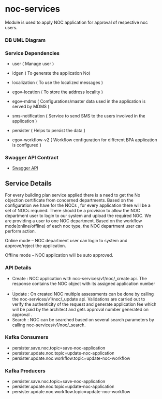 
# noc-services

Module is used to apply NOC application for approval of respective noc users.


### DB UML Diagram



### Service Dependencies

- user  ( Manage user )

- idgen ( To generate the application No)

- localization ( To use the localized messages )

- egov-location ( To store the address locality )

- egov-mdms ( Configurations/master data used in the application is served by MDMS )

- sms-notification ( Service to send SMS to the users involved in the application )

- persister ( Helps to persist the data  )

- egov-workflow-v2 ( Workflow configuration for different BPA application is configured )

### Swagger API Contract

 - [Swagger API](https://github.com/egovernments/municipal-services/blob/Noc-Contract/docs/noc/noc-v-1.0.0.yaml)


## Service Details

For every building plan service applied there is a need to get the No objection certificate from concerned departments. Based on the  configuration we have for the NOCs , for every application there will be a set of NOCs required. There should be a provision to allow the NOC department user to login to our system and upload the required NOC. We are providing a user to one NOC department. Based on the workflow mode(online/offline) of each noc type, the NOC department user can perform action. 

Online mode – NOC department user can login to system and approve/reject the application.

Offline mode – NOC application will be auto approved.

### API Details
- Create : NOC application with noc-services/v1/noc/_create api.
The response contains the NOC object with its assigned application number .
- Update : On created NOC multiple assessments can be done by calling the noc-services/v1/noc/_update api. Validations are carried out to verify the authenticity of the request and generate application fee which will be paid by the architect and gets approval number generated on approval .
- Search : NOC can be searched based on several search parameters by calling noc-services/v1/noc/_search.

### Kafka Consumers
- persister.save.noc.topic=save-noc-application
- persister.update.noc.topic=update-noc-application
- persister.update.noc.workflow.topic=update-noc-workflow


### Kafka Producers
- persister.save.noc.topic=save-noc-application
- persister.update.noc.topic=update-noc-application
- persister.update.noc.workflow.topic=update-noc-workflow

